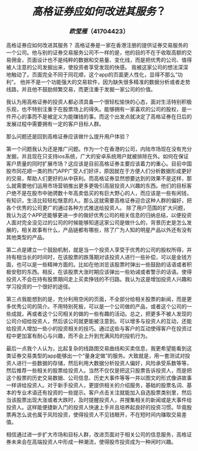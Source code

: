 
# $$高格证券应如何改进其服务？$$

### $$欧莹雁（41704423）$$

高格证券应如何改进其服务？
高格证券是一家在香港注册的提供证券交易服务的一个公司。他与别的证券交易服务公司不一样的是，他的目的不在于收取高额的交易佣金，页面设计也不是纯粹的数据和交易量、变化线，而是把优秀的公司、值得被人注意的公司发掘出来，使投资者享受发现的快感。
我被这家公司的想法深深地触动了。页面完全不同于同花顺，这个app的页面更人性化，显得不那么“功利”。
他并不是一个功能强大的交易软件，因为缺失很多精准的数据分析或者走势线路，并且他不鼓励频繁交易，而更注重于发掘一家公司的价值。

我认为用高格证券的投资人都必须具备一个很轻松愉快的心态，面对生活特别积极乐观，也不特别注重于在股票场上的得失。能够拥有一家喜欢的公司的股权，是一件开心的事而不是被定义为能赚钱的事。而这个出发点就决定了高格证券在日后的发展过程中需要拥有一定的客户目标人群。

那么问题还是回到高格证券应该做什么提升用户体验？

第一个问题我认为还是推广问题。作为一个在香港的公司，内陆市场现在没有充分发掘，并且现在只支持ios系统，广大的安卓系统用户就被排除在外。如何在保证客户质量的同时扩展市场？这应该是目前高格证券主要应该着力的重心。目前中国股市同花顺一类的热门APP广受人们好评，原因就在于方便人们分析数据形成更好的交易，帮助人们更好的从中获利。而高格证券显然想要达到的效果不是这样，那么就需要他们运用市场营销推出更多更吸引高层投资人兴趣的东西。他们的目标客户绝不是在股市中驰骋数十年高卖低买的有巨大野心的人，而应该是一些有闲钱，有知识，生活比较轻松惬意的人。那么这就需要高格证券迎合这种人群的偏好，把各个优秀的公司更广的通过各种方式推送给投资人。
除了用户范围的扩大问题，我认为这个APP还能够更进一步的做好优秀公司的相关信息的归纳总结，以便投资人面对完全没见过的公司的时候能够知道这家公司是做什么的，背景历史是怎么发展的，相关故事有什么，产品链都有哪些，除了广为人知的明星产品以外还有没有其他类型的产品。

第二点是建立一个鼓励机制，就是当一个投资人享受于优秀的公司的股权所得，并持有相当长的时间时，在该股票的跌落期对该投资人进行一些补偿，可以是金钱方面，也可以是一些精神方面的。比如在他浏览该股票时弹出一些鼓励的话语或者积极安慰的东西。相反，在该股票大涨时期应该弹出一些劝诫或者警示的话语。使得投资人不会在持有股票期间走上买卖挣钱的不归路。我认为这是增加投资人兴趣和学习投资的一个很好的途径。

第三点我能想到的是，充分利用空闲的页面，不全部分给相关股票的新闻，而是更多优秀公司的简介。不用特别死板，可以是一个公司做的产品，或者这个公司的一些成就，再或者这个公司相关的做的一些有趣的活动。总之，把更多不被人发现的公司介绍给投资人，然后该公司就更能被注意到。可以增多与投资人的互动，还能给投资人增加一些小的投资相关的技巧。通过这些与客户的互动使得客户在投资过程中更加富有耐心与兴趣，而不会上升到充满风险的投机行为。

最后一点我个人认为，比起复杂的线路图交易曲线和买卖信息，我更希望能看到这类证券交易类型的app能够出一个“量身定做”的服务。大致就是，用一套测试对投资人进行一些数据的存储，然后利用大数据分析投资人偏好，风险承受系数等等，然后推荐一些相关的股票给投资人。当然不仅仅是把这只股票告诉投资人，而是把这个股票的历史交易数据、公司信息、历史大事件等等一并以图文的形式像讲故事一样讲给投资人。对于新手投资人，更提供相关的介绍服务，基础的股票名词、基本的专业术语还有投资的一些提示。客户点击关注就能加入自选股票类别里，然后当该股票出现大涨或者大跌时，及时提醒投资人，并搜集相关的新闻或是大事件给投资人。这样能便捷新入门的投资人快速上手并且培养起良好的投资习惯。毕竟股票再怎么说也属于风险投资，使得投资人不见钱眼开，不在短时间内赚取交易差值。

相信通过进一步扩大市场和目标人群，改进页面对于相关公司的信息服务，高格证券未来会在高端投资人中形成一种潮流，使得股市投资成为一种闲时兴趣。

